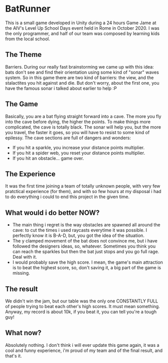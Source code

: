 # BatRunner
This is a small game developed in Unity during a 24 hours Game Jame at the AIV's Level Up School Days event held in Rome in October 2020. I was the only programmer, and half of our team was composed by learning kids from the local school.

## The Theme
Barriers. During our really fast brainstorming we came up with this idea: bats don't see and find their orientation using some kind of "sonar" waves system. So in this game there are two kind of barriers: the view, and the stalactites you hit against and die. But don't worry, about the first one, you have the famous sonar i talked about earlier to help :P

## The Game
Basically, you are a bat flying straight forward into a cave. The more you fly into the cave before dying, the higher the points.
To make things more complicated, the cave is totally black. The sonar will help you, but the more you travel, the faster it goes, so you will have to resist to some kind of epilessy.
The cave sections are full of dangers and wonders:
- If you hit a sparkle, you increase your distance points multiplier.
- If you hit a spider web, you reset your distance points multiplier.
- If you hit an obstacle... game over.

## The Experience
It was the first time joining a team of totally unknown people, with very few pratctical experience (for them), and with so few hours at my disposal i had to do everything i could to end this project in the given time.

## What would i do better NOW?
- The main thing i regret is the way obstacles are spawned all around the cave: to cut the times i used raycasts everytime it was possible. I perfectly know it is B-A-D, but, you got the idea of the situation.
- The y clamped movement of the bat does not convince me, but i have followed the designers ideas, so, whatever. Sometimes you think you can reach the sparkles but then the bat just stops and you go full rage. Deal with it.
- I would probably save the high score. I mean, the game's main attraction is to beat the highest score, so, don't saving it, a big part of the game is missing.

## The result
We didn't win the jam, but our table was the only one CONSTANTLY FULL of people trying to beat each other's high scores. It must mean something.
Anyway, my record is about 10k, if you beat it, you can tell you're a tough guy!

## What now?
Absolutely nothing. I don't think i will ever update this game again, it was a cool and funny experience, i'm proud of my team and of the final result, and that's it.
